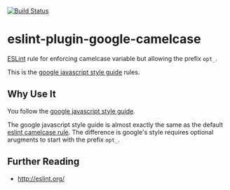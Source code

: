 [![Build Status](https://travis-ci.org/greggman/eslint-plugin-google-camelcase.svg)](https://travis-ci.org/greggman/eslint-plugin-google-camelcase)

# eslint-plugin-google-camelcase

<a href="http://eslint.org/">ESLint</a> rule for enforcing camelcase variable but allowing the prefix `opt_`.

This is the [google javascript style guide](https://google-styleguide.googlecode.com/svn/trunk/javascriptguide.xml)
rules.


## Why Use It

You follow the [google javascript style guide](https://google-styleguide.googlecode.com/svn/trunk/javascriptguide.xml).

The google javascript style guide is almost exactly the same as the default
[eslint camelcase rule](http://eslint.org/docs/rules/camelcase.html).
The difference is google's style requires optional arugments to start with the prefix `opt_`.

## Further Reading

* http://eslint.org/

